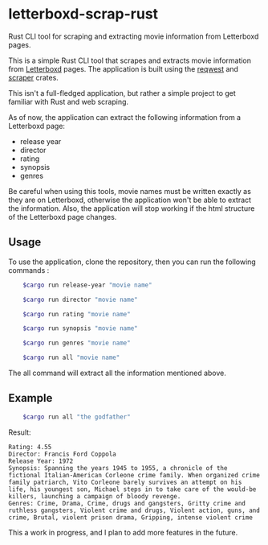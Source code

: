 # letterboxd-scrap-rust
Rust CLI tool for scraping and extracting movie information from Letterboxd pages.

This is a simple Rust CLI tool that scrapes and extracts movie information from [Letterboxd](https://letterboxd.com/) pages. The application is built using the [reqwest](https://docs.rs/reqwest/0.11.4/reqwest/) and [scraper](https://docs.rs/scraper/0.12.0/scraper/) crates.

This isn't a full-fledged application, but rather a simple project to get familiar with Rust and web scraping. 

As of now, the application can extract the following information from a Letterboxd page:
- release year
- director
- rating
- synopsis
- genres

Be careful when using this tools, movie names must be written exactly as they are on Letterboxd, otherwise the application won't be able to extract the information.
Also, the application will stop working if the html structure of the Letterboxd page changes.

## Usage

To use the application, clone the repository, then you can run the following commands :

```bash
    $cargo run release-year "movie name"
```

```bash
    $cargo run director "movie name"
```

```bash
    $cargo run rating "movie name"
```

```bash
    $cargo run synopsis "movie name"
```

```bash
    $cargo run genres "movie name"
```

```bash
    $cargo run all "movie name"
```
The all command will extract all the information mentioned above.

## Example

```bash
    $cargo run all "the godfather"
```
Result:
```Infos about THE GODFATHER :
Rating: 4.55
Director: Francis Ford Coppola
Release Year: 1972
Synopsis: Spanning the years 1945 to 1955, a chronicle of the fictional Italian-American Corleone crime family. When organized crime family patriarch, Vito Corleone barely survives an attempt on his life, his youngest son, Michael steps in to take care of the would-be killers, launching a campaign of bloody revenge.
Genres: Crime, Drama, Crime, drugs and gangsters, Gritty crime and ruthless gangsters, Violent crime and drugs, Violent action, guns, and crime, Brutal, violent prison drama, Gripping, intense violent crime
```


This a work in progress, and I plan to add more features in the future. 
